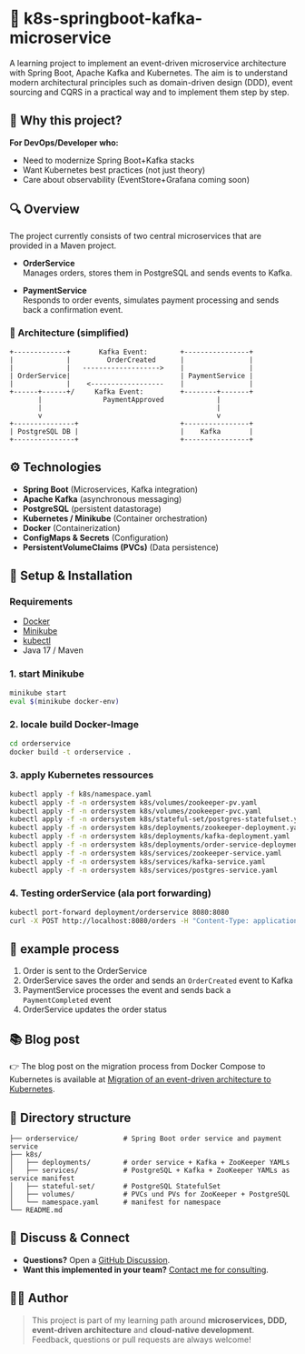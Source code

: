 # 🧠 k8s-springboot-kafka-microservice

A learning project to implement an event-driven microservice architecture with Spring Boot, Apache Kafka and Kubernetes. 
The aim is to understand modern architectural principles such as domain-driven design (DDD), event sourcing and CQRS in a practical way and to implement them step by step.

## 🚀 Why this project?  
**For DevOps/Developer who:**  
- Need to modernize Spring Boot+Kafka stacks  
- Want Kubernetes best practices (not just theory)  
- Care about observability (EventStore+Grafana coming soon)

## 🔍 Overview

The project currently consists of two central microservices that are provided in a Maven project.

- **OrderService**  
  Manages orders, stores them in PostgreSQL and sends events to Kafka.

- **PaymentService**  
  Responds to order events, simulates payment processing and sends back a confirmation event.

### 📌 Architecture (simplified)

```plaintext
+-------------+       Kafka Event:        +----------------+
|             |         OrderCreated      |                |
|             |   ------------------->    |                |
| OrderService|                           | PaymentService |
|             |    <------------------    |                |
+------+------+/     Kafka Event:         +--------+-------+
       |               PaymentApproved             |
       |                                           |
       v                                           v
+---------------+                         +----------------+
| PostgreSQL DB |                         |    Kafka       |
+---------------+                         +----------------+
```

## ⚙️ Technologies

- **Spring Boot** (Microservices, Kafka integration)
- **Apache Kafka** (asynchronous messaging)
- **PostgreSQL** (persistent datastorage)
- **Kubernetes / Minikube** (Container orchestration)
- **Docker** (Containerization)
- **ConfigMaps & Secrets** (Configuration)
- **PersistentVolumeClaims (PVCs)** (Data persistence)

## 🚀 Setup & Installation

### Requirements

- [Docker](https://www.docker.com/)
- [Minikube](https://minikube.sigs.k8s.io/)
- [kubectl](https://kubernetes.io/docs/tasks/tools/)
- Java 17 / Maven

### 1. start Minikube

```bash
minikube start
eval $(minikube docker-env)
```

### 2. locale build Docker-Image

```bash
cd orderservice
docker build -t orderservice .
```

### 3. apply Kubernetes ressources

```bash
kubectl apply -f k8s/namespace.yaml
kubectl apply -f -n ordersystem k8s/volumes/zookeeper-pv.yaml
kubectl apply -f -n ordersystem k8s/volumes/zookeeper-pvc.yaml
kubectl apply -f -n ordersystem k8s/stateful-set/postgres-statefulset.yaml
kubectl apply -f -n ordersystem k8s/deployments/zookeeper-deployment.yaml
kubectl apply -f -n ordersystem k8s/deployments/kafka-deployment.yaml
kubectl apply -f -n ordersystem k8s/deployments/order-service-deployment.yaml
kubectl apply -f -n ordersystem k8s/services/zookeeper-service.yaml
kubectl apply -f -n ordersystem k8s/services/kafka-service.yaml
kubectl apply -f -n ordersystem k8s/services/postgres-service.yaml
```

### 4. Testing orderService (ala port forwarding)

```bash
kubectl port-forward deployment/orderservice 8080:8080
curl -X POST http://localhost:8080/orders -H "Content-Type: application/json" -d '{"orderId":"d3fdf2b2-bb67-4565-933f-3c8c1cf4cc3b","customerId":"123", "amount": 125}'
```

## 🧪 example process

1. Order is sent to the OrderService
2. OrderService saves the order and sends an `OrderCreated` event to Kafka
3. PaymentService processes the event and sends back a `PaymentCompleted` event
4. OrderService updates the order status


## 📚 Blog post

👉 The blog post on the migration process from Docker Compose to Kubernetes is available at [Migration of an event-driven architecture to Kubernetes](https://medium.com/@devripper133127/migration-einer-event-driven-architektur-nach-kubernetes-c488dad461e9?source=friends_link&sk=e85acf6cc0033ec36f3cf310e84e2f63).

## 📂 Directory structure

```plaintext
├── orderservice/           # Spring Boot order service and payment service
├── k8s/
│   ├── deployments/        # order service + Kafka + ZooKeeper YAMLs
│   ├── services/           # PostgreSQL + Kafka + ZooKeeper YAMLs as service manifest
│   ├── stateful-set/       # PostgreSQL StatefulSet
│   ├── volumes/            # PVCs und PVs for ZooKeeper + PostgreSQL
│   └── namespace.yaml      # manifest for namespace
└── README.md
```

## 💬 Discuss & Connect  

- **Questions?** Open a [GitHub Discussion](https://github.com/k8s-space/k8s-springboot-kafka-microservice/duscussions).  
- **Want this implemented in your team?** [Contact me for consulting](devtec133127@gmail.com).


## 🧑‍💻 Author

> This project is part of my learning path around **microservices, DDD, event-driven architecture** and **cloud-native development**. Feedback, questions or pull requests are always welcome!
